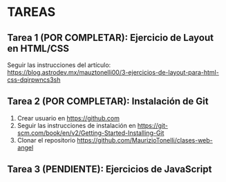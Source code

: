 # TAREAS

## Tarea 1 (POR COMPLETAR): Ejercicio de Layout en HTML/CSS

Seguir las instrucciones del artículo:
https://blog.astrodev.mx/mauztonelli00/3-ejercicios-de-layout-para-html-css-dqirpwncs3sh

## Tarea 2 (POR COMPLETAR): Instalación de Git

1. Crear usuario en https://github.com
2. Seguir las instrucciones de instalación en https://git-scm.com/book/en/v2/Getting-Started-Installing-Git
3. Clonar el repositorio https://github.com/MaurizioTonelli/clases-web-angel

## Tarea 3 (PENDIENTE): Ejercicios de JavaScript
